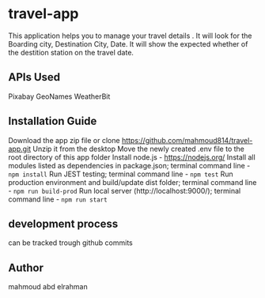 # travel-app
This application helps you to manage your travel details . It will look for the Boarding city, Destination City, Date. It will show the expected whether of the destition station on the travel date.

## APIs Used
Pixabay
GeoNames
WeatherBit

## Installation Guide

Download the app zip file or clone https://github.com/mahmoud814/travel-app.git
Unzip it from the desktop
Move the newly created .env file to the root directory of this app folder
Install node.js - https://nodejs.org/
Install all modules listed as dependencies in package.json; terminal command line - `npm install`
Run JEST testing; terminal command line - `npm test`
Run production environment and build/update dist folder; terminal command line - `npm run build-prod`
Run local server (http://localhost:9000/); terminal command line - `npm run start`

## development process 
can be tracked trough github commits

## Author

mahmoud abd elrahman 

